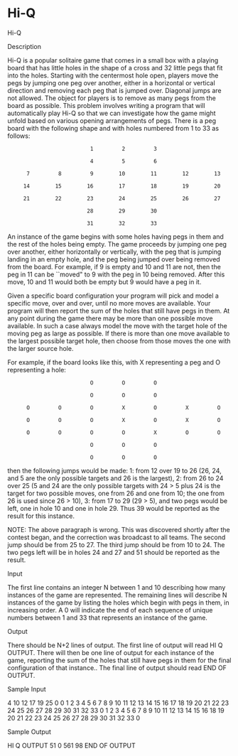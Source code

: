 # Hi-Q

Hi-Q

Description

Hi-Q is a popular solitaire game that comes in a small box with a playing board that has little holes in the shape of a cross and 32 little pegs that fit into the holes. Starting with the centermost hole open, players move the pegs by jumping one peg over another, either in a horizontal or vertical direction and removing each peg that is jumped over. Diagonal jumps are not allowed. The object for players is to remove as many pegs from the board as possible. This problem involves writing a program that will automatically play Hi-Q so that we can investigate how the game might unfold based on various opening arrangements of pegs. 
There is a peg board with the following shape and with holes numbered from 1 to 33 as follows: 

                              1         2         3

                              4         5         6

          7         8         9        10        11        12        13

         14        15        16        17        18        19        20

         21        22        23        24        25        26        27        

                             28        29        30

                             31        32        33


An instance of the game begins with some holes having pegs in them and the rest of the holes being empty. The game proceeds by jumping one peg over another, either horizontally or vertically, with the peg that is jumping landing in an empty hole, and the peg being jumped over being removed from the board. For example, if 9 is empty and 10 and 11 are not, then the peg in 11 can be ``moved" to 9 with the peg in 10 being removed. After this move, 10 and 11 would both be empty but 9 would have a peg in it. 

Given a specific board configuration your program will pick and model a specific move, over and over, until no more moves are available. Your program will then report the sum of the holes that still have pegs in them. At any point during the game there may be more than one possible move available. In such a case always model the move with the target hole of the moving peg as large as possible. If there is more than one move available to the largest possible target hole, then choose from those moves the one with the larger source hole. 

For example, if the board looks like this, with X representing a peg and O representing a hole: 

                              O         O         O

                              O         O         O

          O         O         O         X         O         X         O

          O         O         O         X         O         X         O

          O         O         O         O         X         O         O

                              O         O         O

                              O         O         O


then the following jumps would be made: 1: from 12 over 19 to 26 (26, 24, and 5 are the only possible targets and 26 is the largest), 2: from 26 to 24 over 25 (5 and 24 are the only possible targets with 24 > 5 plus 24 is the target for two possible moves, one from 26 and one from 10; the one from 26 is used since 26 > 10), 3: from 17 to 29 (29 > 5), and two pegs would be left, one in hole 10 and one in hole 29. Thus 39 would be reported as the result for this instance. 


NOTE: The above paragraph is wrong. This was discovered shortly after the contest began, and the correction was broadcast to all teams. The second jump should be from 25 to 27. The third jump should be from 10 to 24. The two pegs left will be in holes 24 and 27 and 51 should be reported as the result. 

Input

The first line contains an integer N between 1 and 10 describing how many instances of the game are represented. The remaining lines will describe N instances of the game by listing the holes which begin with pegs in them, in increasing order. A 0 will indicate the end of each sequence of unique numbers between 1 and 33 that represents an instance of the game.

Output

There should be N+2 lines of output. The first line of output will read HI Q OUTPUT. There will then be one line of output for each instance of the game, reporting the sum of the holes that still have pegs in them for the final configuration of that instance.. The final line of output should read END OF OUTPUT.

Sample Input

4
10 12 17 19 25 0 0 1 2 3 4 5 6 7 8 9 10 11 12 13 14 15
16 17 18 19 20
21 22 23 24 25 26 27 28 29 30 31 32 33 0
1 2 3 4 5 6 7 8 9 10 11 12 13 14 15 16 18 19 20
21 22 23 24 25 26 27 28 29 30 31 32 33 0

Sample Output

HI Q OUTPUT
51 
0
561 
98
END OF OUTPUT
